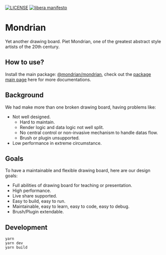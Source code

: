 [![LICENSE](https://img.shields.io/github/license/naiteluo/mondrian)](https://github.com/naiteluo/mondrian/blob/master/LICENSE)
[![libera manifesto](https://img.shields.io/badge/libera-manifesto-lightgrey.svg)](https://liberamanifesto.com)

# Mondrian

Yet another drawing board. Piet Mondrian, one of the greatest abstract style artists of the 20th century.

## How to use?

Install the main package: [@mondrian/mondrian](https://www.npmjs.com/package/@mondrian/mondrian), check out the [package main page](./packages/mondrian) here for more documentations.

## Background

We had make more than one broken drawing board, having problems like:

- Not well designed.
  - Hard to maintain.
  - Render logic and data logic not well split.
  - No central control or non-invasive mechanism to handle datas flow.
  - Brush or plugin unsupported.
- Low performance in extreme circumstance.

## Goals

To have a maintainable and flexible drawing board, here are our design goals:

- Full abilities of drawing board for teaching or presentation.
- High performance.
- Live share supported.
- Easy to build, easy to run.
- Maintainable, easy to learn, easy to code, easy to debug.
- Brush/Plugin extendable.

## Development

```
yarn
yarn dev
yarn build
```
